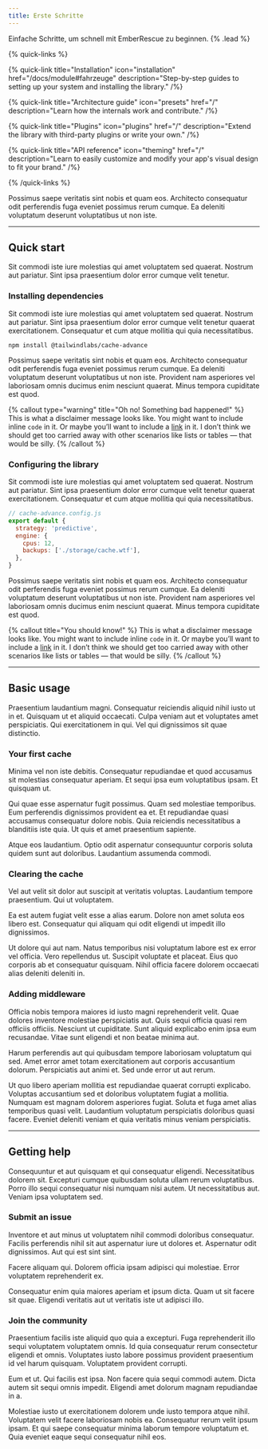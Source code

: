 ```yaml
---
title: Erste Schritte
---
```


Einfache Schritte, um schnell mit EmberRescue zu beginnen. {% .lead %}

{% quick-links %}

{% quick-link title="Installation" icon="installation" href="/docs/module#fahrzeuge" description="Step-by-step guides to setting up your system and installing the library." /%}

{% quick-link title="Architecture guide" icon="presets" href="/" description="Learn how the internals work and contribute." /%}

{% quick-link title="Plugins" icon="plugins" href="/" description="Extend the library with third-party plugins or write your own." /%}

{% quick-link title="API reference" icon="theming" href="/" description="Learn to easily customize and modify your app's visual design to fit your brand." /%}

{% /quick-links %}

Possimus saepe veritatis sint nobis et quam eos. Architecto consequatur odit perferendis fuga eveniet possimus rerum
cumque. Ea deleniti voluptatum deserunt voluptatibus ut non iste.

---

## Quick start

Sit commodi iste iure molestias qui amet voluptatem sed quaerat. Nostrum aut pariatur. Sint ipsa praesentium dolor error
cumque velit tenetur.

### Installing dependencies

Sit commodi iste iure molestias qui amet voluptatem sed quaerat. Nostrum aut pariatur. Sint ipsa praesentium dolor error
cumque velit tenetur quaerat exercitationem. Consequatur et cum atque mollitia qui quia necessitatibus.

```shell
npm install @tailwindlabs/cache-advance
```

Possimus saepe veritatis sint nobis et quam eos. Architecto consequatur odit perferendis fuga eveniet possimus rerum
cumque. Ea deleniti voluptatum deserunt voluptatibus ut non iste. Provident nam asperiores vel laboriosam omnis ducimus
enim nesciunt quaerat. Minus tempora cupiditate est quod.

{% callout type="warning" title="Oh no! Something bad happened!" %}
This is what a disclaimer message looks like. You might want to include inline `code` in it. Or maybe you’ll want to
include a [link](/) in it. I don’t think we should get too carried away with other scenarios like lists or tables — that
would be silly.
{% /callout %}

### Configuring the library

Sit commodi iste iure molestias qui amet voluptatem sed quaerat. Nostrum aut pariatur. Sint ipsa praesentium dolor error
cumque velit tenetur quaerat exercitationem. Consequatur et cum atque mollitia qui quia necessitatibus.

```js
// cache-advance.config.js
export default {
  strategy: 'predictive',
  engine: {
    cpus: 12,
    backups: ['./storage/cache.wtf'],
  },
}
```

Possimus saepe veritatis sint nobis et quam eos. Architecto consequatur odit perferendis fuga eveniet possimus rerum
cumque. Ea deleniti voluptatum deserunt voluptatibus ut non iste. Provident nam asperiores vel laboriosam omnis ducimus
enim nesciunt quaerat. Minus tempora cupiditate est quod.

{% callout title="You should know!" %}
This is what a disclaimer message looks like. You might want to include inline `code` in it. Or maybe you’ll want to
include a [link](/) in it. I don’t think we should get too carried away with other scenarios like lists or tables — that
would be silly.
{% /callout %}

---

## Basic usage

Praesentium laudantium magni. Consequatur reiciendis aliquid nihil iusto ut in et. Quisquam ut et aliquid occaecati.
Culpa veniam aut et voluptates amet perspiciatis. Qui exercitationem in qui. Vel qui dignissimos sit quae distinctio.

### Your first cache

Minima vel non iste debitis. Consequatur repudiandae et quod accusamus sit molestias consequatur aperiam. Et sequi ipsa
eum voluptatibus ipsam. Et quisquam ut.

Qui quae esse aspernatur fugit possimus. Quam sed molestiae temporibus. Eum perferendis dignissimos provident ea et. Et
repudiandae quasi accusamus consequatur dolore nobis. Quia reiciendis necessitatibus a blanditiis iste quia. Ut quis et
amet praesentium sapiente.

Atque eos laudantium. Optio odit aspernatur consequuntur corporis soluta quidem sunt aut doloribus. Laudantium assumenda
commodi.

### Clearing the cache

Vel aut velit sit dolor aut suscipit at veritatis voluptas. Laudantium tempore praesentium. Qui ut voluptatem.

Ea est autem fugiat velit esse a alias earum. Dolore non amet soluta eos libero est. Consequatur qui aliquam qui odit
eligendi ut impedit illo dignissimos.

Ut dolore qui aut nam. Natus temporibus nisi voluptatum labore est ex error vel officia. Vero repellendus ut. Suscipit
voluptate et placeat. Eius quo corporis ab et consequatur quisquam. Nihil officia facere dolorem occaecati alias
deleniti deleniti in.

### Adding middleware

Officia nobis tempora maiores id iusto magni reprehenderit velit. Quae dolores inventore molestiae perspiciatis aut.
Quis sequi officia quasi rem officiis officiis. Nesciunt ut cupiditate. Sunt aliquid explicabo enim ipsa eum recusandae.
Vitae sunt eligendi et non beatae minima aut.

Harum perferendis aut qui quibusdam tempore laboriosam voluptatum qui sed. Amet error amet totam exercitationem aut
corporis accusantium dolorum. Perspiciatis aut animi et. Sed unde error ut aut rerum.

Ut quo libero aperiam mollitia est repudiandae quaerat corrupti explicabo. Voluptas accusantium sed et doloribus
voluptatem fugiat a mollitia. Numquam est magnam dolorem asperiores fugiat. Soluta et fuga amet alias temporibus quasi
velit. Laudantium voluptatum perspiciatis doloribus quasi facere. Eveniet deleniti veniam et quia veritatis minus veniam
perspiciatis.

---

## Getting help

Consequuntur et aut quisquam et qui consequatur eligendi. Necessitatibus dolorem sit. Excepturi cumque quibusdam soluta
ullam rerum voluptatibus. Porro illo sequi consequatur nisi numquam nisi autem. Ut necessitatibus aut. Veniam ipsa
voluptatem sed.

### Submit an issue

Inventore et aut minus ut voluptatem nihil commodi doloribus consequatur. Facilis perferendis nihil sit aut aspernatur
iure ut dolores et. Aspernatur odit dignissimos. Aut qui est sint sint.

Facere aliquam qui. Dolorem officia ipsam adipisci qui molestiae. Error voluptatem reprehenderit ex.

Consequatur enim quia maiores aperiam et ipsum dicta. Quam ut sit facere sit quae. Eligendi veritatis aut ut veritatis
iste ut adipisci illo.

### Join the community

Praesentium facilis iste aliquid quo quia a excepturi. Fuga reprehenderit illo sequi voluptatem voluptatem omnis. Id
quia consequatur rerum consectetur eligendi et omnis. Voluptates iusto labore possimus provident praesentium id vel
harum quisquam. Voluptatem provident corrupti.

Eum et ut. Qui facilis est ipsa. Non facere quia sequi commodi autem. Dicta autem sit sequi omnis impedit. Eligendi amet
dolorum magnam repudiandae in a.

Molestiae iusto ut exercitationem dolorem unde iusto tempora atque nihil. Voluptatem velit facere laboriosam nobis ea.
Consequatur rerum velit ipsum ipsam. Et qui saepe consequatur minima laborum tempore voluptatum et. Quia eveniet eaque
sequi consequatur nihil eos.
